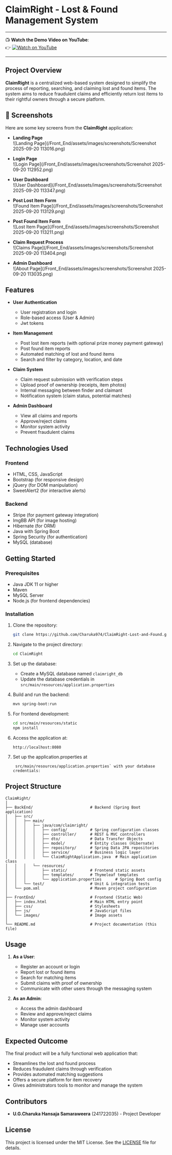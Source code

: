 # ClaimRight - Lost & Found Management System

---

📺 **Watch the Demo Video on YouTube**:  
👉 [![Watch on YouTube](https://img.shields.io/badge/▶️%20Watch%20Demo%20Video-red?style=for-the-badge&logo=youtube)](https://youtu.be/aBP_N-HxBEQ)

---

## Project Overview

**ClaimRight** is a centralized web-based system designed to simplify the process of reporting, searching, and claiming lost and found items. The system aims to reduce fraudulent claims and efficiently return lost items to their rightful owners through a secure platform.

## 📸 Screenshots

Here are some key screens from the **ClaimRight** application:

- **Landing Page**  
  ![Landing Page](/Front_End/assets/images/screenshots/Screenshot 2025-09-20 113016.png)

- **Login Page**  
  ![Login Page](/Front_End/assets/images/screenshots/Screenshot 2025-09-20 112952.png)

- **User Dashboard**  
  ![User Dashboard](/Front_End/assets/images/screenshots/Screenshot 2025-09-20 113347.png)

- **Post Lost Item Form**  
  ![Found Item Page](/Front_End/assets/images/screenshots/Screenshot 2025-09-20 113129.png)

- **Post Found Item Form**  
  ![Lost Item Page](/Front_End/assets/images/screenshots/Screenshot 2025-09-20 113211.png)

- **Claim Request Process**  
  ![Claims Page](/Front_End/assets/images/screenshots/Screenshot 2025-09-20 113404.png)

- **Admin Dashboard**  
  ![About Page](/Front_End/assets/images/screenshots/Screenshot 2025-09-20 113035.png)

## Features
- **User Authentication**
  - User registration and login
  - Role-based access (User & Admin)
  - Jwt tokens
  
- **Item Management**
  - Post lost item reports (with optional prize money payment gateway)
  - Post found item reports
  - Automated matching of lost and found items
  - Search and filter by category, location, and date

- **Claim System**
  - Claim request submission with verification steps
  - Upload proof of ownership (receipts, item photos)
  - Internal messaging between finder and claimant
  - Notification system (claim status, potential matches)

- **Admin Dashboard**
  - View all claims and reports
  - Approve/reject claims
  - Monitor system activity
  - Prevent fraudulent claims

## Technologies Used
### Frontend
- HTML, CSS, JavaScript
- Bootstrap (for responsive design)
- jQuery (for DOM manipulation)
- SweetAlert2 (for interactive alerts)

### Backend
- Stripe (for payment gateway integration)
- ImgBB API (for image hosting)
- Hibernate (for ORM)
- Java with Spring Boot
- Spring Security (for authentication)
- MySQL (database)

## Getting Started
### Prerequisites
- Java JDK 11 or higher
- Maven
- MySQL Server
- Node.js (for frontend dependencies)

### Installation
1. Clone the repository:
   ```bash
   git clone https://github.com/Charuka974/ClaimRight-Lost-and-Found.git
   ```

2. Navigate to the project directory:
   ```bash
   cd ClaimRight
   ```

3. Set up the database:
   - Create a MySQL database named `claimright_db`
   - Update the database credentials in `src/main/resources/application.properties`

4. Build and run the backend:
   ```bash
   mvn spring-boot:run
   ```

5. For frontend development:
   ```bash
   cd src/main/resources/static
   npm install
   ```

6. Access the application at:
   ```
   http://localhost:8080
   ```
   
7. Set up the application.properties at 

   ```
    src/main/resources/application.properties` with your database credentials:
   ```


## Project Structure
```
ClaimRight/
│
├── BackEnd/                         # Backend (Spring Boot application)
│   ├── src/
│   │   ├── main/
│   │   │   ├── java/com/claimright/
│   │   │   │   ├── config/          # Spring configuration classes
│   │   │   │   ├── controller/      # REST & MVC controllers
│   │   │   │   ├── dto/             # Data Transfer Objects
│   │   │   │   ├── model/           # Entity classes (Hibernate)
│   │   │   │   ├── repository/      # Spring Data JPA repositories
│   │   │   │   ├── service/         # Business logic layer
│   │   │   │   └── ClaimRightApplication.java  # Main application class
│   │   │   └── resources/
│   │   │       ├── static/          # Frontend static assets
│   │   │       ├── templates/       # Thymeleaf templates
│   │   │       └── application.properties      # Spring Boot config
│   │   └── test/                    # Unit & integration tests
│   └── pom.xml                      # Maven project configuration
│
├── FrontEnd/                        # Frontend (Static Web)
│   ├── index.html                   # Main HTML entry point
│   ├── css/                         # Stylesheets
│   ├── js/                          # JavaScript files
│   └── images/                      # Image assets
│
└── README.md                        # Project documentation (this file)

```

## Usage
1. **As a User**:
   - Register an account or login
   - Report lost or found items
   - Search for matching items
   - Submit claims with proof of ownership
   - Communicate with other users through the messaging system

2. **As an Admin**:
   - Access the admin dashboard
   - Review and approve/reject claims
   - Monitor system activity
   - Manage user accounts

## Expected Outcome
The final product will be a fully functional web application that:
- Streamlines the lost and found process
- Reduces fraudulent claims through verification
- Provides automated matching suggestions
- Offers a secure platform for item recovery
- Gives administrators tools to monitor and manage the system

## Contributors
- **U.G.Charuka Hansaja Samaraweera** (241722035) - Project Developer

## License
This project is licensed under the MIT License. See the [LICENSE](LICENSE) file for details.